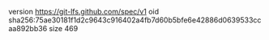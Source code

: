version https://git-lfs.github.com/spec/v1
oid sha256:75ae30181f1d2c9643c916402a4fb7d60b5bfe6e42886d0639533ccaa892bb36
size 469
